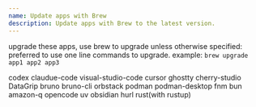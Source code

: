 ```yaml
---
name: Update apps with Brew
description: Update apps with Brew to the latest version.
---
```


upgrade these apps, use brew to upgrade unless otherwise specified:
preferred to use one line commands to upgrade.
example: `brew upgrade app1 app2 app3`

<apps>
codex
claudue-code
visual-studio-code
cursor
ghostty
cherry-studio
DataGrip
bruno
bruno-cli
orbstack
podman
podman-desktop
fnm
bun
amazon-q
opencode
uv
obsidian
hurl
rust(with rustup)
</apps>
